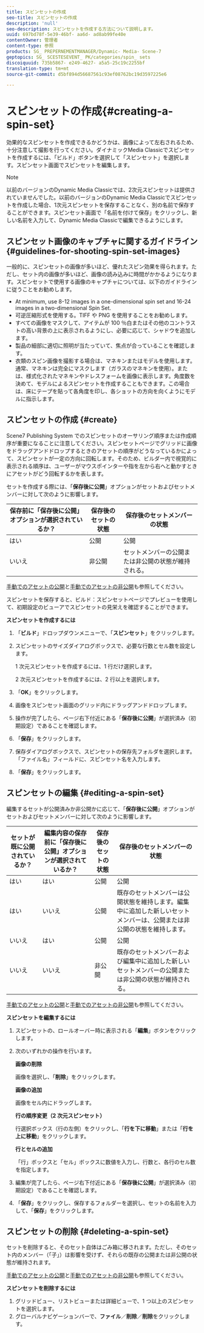 ```yaml
---
title: スピンセットの作成
seo-title: スピンセットの作成
description: 'null'
seo-description: スピンセットを作成する方法について説明します。
uuid: 697bd78f-5e39-46bf- aa6d- ad8ab99fe40e
contentOwner: 管理者
content-type: 参照
products: SG_ PREPERNEMENTMANAGER/Dynamic- Media- Scene-7
geptopics: SG_ SCESTESEVENT_ PK/categories/spin_ sets
discoiquuid: 735b5867- e249-4627- a5a5-25c19c2255bf
translation-type: tm+mt
source-git-commit: d5bf894d56687561c93ef08762bc19d3597225e6

---
```



# スピンセットの作成{#creating-a-spin-set}

効果的なスピンセットを作成できるかどうかは、画像によって左右されるため、十分注意して撮影を行ってください。ダイナミックMedia Classicでスピンセットを作成するには、「ビルド」ボタンを選択して「スピンセット」を選択します。スピンセット画面でスピンセットを編集します。

>[!NOTE]
>
>以前のバージョンのDynamic Media Classicでは、2次元スピンセットは提供されていませんでした。以前のバージョンのDynamic Media Classicでスピンセットを作成した場合、1次元スピンセットを保存することなく、別の名前で保存することができます。スピンセット画面で「名前を付けて保存」をクリックし、新しい名前を入力して、Dynamic Media Classicで編集できるようにします。

## スピンセット画像のキャプチャに関するガイドライン {#guidelines-for-shooting-spin-set-images}

一般的に、スピンセットの画像が多いほど、優れたスピン効果を得られます。ただし、セット内の画像が多いほど、画像の読み込みに時間がかかるようになります。スピンセットで使用する画像のキャプチャについては、以下のガイドラインに従うことをお勧めします。

* At minimum, use 8-12 images in a one-dimensional spin set and 16-24 images in a two-dimensional Spin Set.
* 可逆圧縮形式を使用する。TIFF や PNG を使用することをお勧めします。
* すべての画像をマスクして、アイテムが 100 ％白またはその他のコントラストの高い背景の上に表示されるようにし、必要に応じて、シャドウを追加します。
* 製品の細部に適切に照明が当たっていて、焦点が合っていることを確認します。
* 衣類のスピン画像を撮影する場合は、マネキンまたはモデルを使用します。通常、マネキンは完全にマスクします（ガラスのマネキンを使用）。または、様式化されたマネキンやドレスフォームを画像に表示します。角度数を決めて、モデルによるスピンセットを作成することもできます。この場合は、床にテープを貼って各角度を印し、各ショットの方向を向くようにモデルに指示します。

## スピンセットの作成 {#create}

Scene7 Publishing System でのスピンセットのオーサリング順序または作成順序が重要になることに注意してください。スピンセットページでグリッドに画像をドラッグアンドドロップするときのアセットの順序がどうなっているかによって、スピンセットが一定の方向に回転します。そのため、ビルダー内で視覚的に表示される順序は、ユーザーがマウスポインターや指を左から右へと動かすときにアセットがどう回転するかを表します。

セットを作成する際には、「**保存後に公開**」オプションがセットおよびセットメンバーに対して次のように影響します。

| 保存前に「保存後に公開」オプションが選択されているか？ | 保存後のセットの状態 | 保存後のセットメンバーの状態 |
|--- |--- |--- |
| はい | 公開 | 公開 |
| いいえ | 非公開 | セットメンバーの公開または非公開の状態が維持される。 |

[手動でのアセットの公開](publishing-files.md#manually-publishing-assets)と[手動でのアセットの非公開](publishing-files.md#manually-unpublishing-assets)も参照してください。

スピンセットを保存すると、ビルド：スピンセットページでプレビューを使用して、初期設定のビューアでスピンセットの見栄えを確認することができます。

**スピンセットを作成するには**

1. 「**ビルド**」ドロップダウンメニューで、「**スピンセット**」をクリックします。
1. スピンセットのサイズダイアログボックスで、必要な行数とセル数を設定します。

   1 次元スピンセットを作成するには、1 行だけ選択します。

   2 次元スピンセットを作成するには、2 行以上を選択します。

1. 「**OK**」をクリックします。
1. 画像をスピンセット画面のグリッド内にドラッグアンドドロップします。
1. 操作が完了したら、ページ右下付近にある「**保存後に公開**」が選択済み（初期設定）であることを確認します。
1. 「**保存**」をクリックします。
1. 保存ダイアログボックスで、スピンセットの保存先フォルダを選択します。「ファイル名」フィールドに、スピンセット名を入力します。
1. 「**保存**」をクリックします。

## スピンセットの編集 {#editing-a-spin-set}

編集するセットが公開済みか非公開かに応じて、「**保存後に公開**」オプションがセットおよびセットメンバーに対して次のように影響します。

| セットが既に公開されているか？ | 編集内容の保存前に「保存後に公開」オプションが選択されているか？ | 保存後のセットの状態 | 保存後のセットメンバーの状態 |
|--- |--- |--- |--- |
| はい | はい | 公開 | 公開 |
| はい | いいえ | 公開 | 既存のセットメンバーは公開状態を維持します。編集中に追加した新しいセットメンバーは、公開または非公開の状態を維持します。 |
| いいえ | はい | 公開 | 公開 |
| いいえ | いいえ | 非公開 | 既存のセットメンバーおよび編集中に追加した新しいセットメンバーの公開または非公開の状態が維持される。 |

[手動でのアセットの公開](publishing-files.md#manually-publishing-assets)と[手動でのアセットの非公開](publishing-files.md#manually-unpublishing-assets)も参照してください。

**スピンセットを編集するには**

1. スピンセットの、ロールオーバー時に表示される「**編集**」ボタンをクリックします。
1. 次のいずれかの操作を行います。

   **画像の削除**

   画像を選択し、「**削除**」をクリックします。

   **画像の追加**

   画像をセル内にドラッグします。

   **行の順序変更（2 次元スピンセット）**

   行選択ボックス（行の左側）をクリックし、「**行を下に移動**」または「**行を上に移動**」をクリックします。

   **行とセルの追加**

   「行」ボックスと「セル」ボックスに数値を入力し、行数と、各行のセル数を指定します。

1. 編集が完了したら、ページ右下付近にある「**保存後に公開**」が選択済み（初期設定）であることを確認します。
1. 「**保存**」をクリックし、保存するフォルダーを選択し、セットの名前を入力して、「**保存**」をクリックします。

## スピンセットの削除 {#deleting-a-spin-set}

セットを削除すると、そのセット自体はごみ箱に移されます。ただし、そのセット内のメンバー（「子」）は影響を受けず、それらの既存の公開または非公開の状態が維持されます。

[手動でのアセットの公開](publishing-files.md#manually-publishing-assets)と[手動でのアセットの非公開](publishing-files.md#manually-unpublishing-assets)も参照してください。

**スピンセットを削除するには**

1. グリッドビュー、リストビューまたは詳細ビューで、1 つ以上のスピンセットを選択します。
1. グローバルナビゲーションバーで、**ファイル**／**削除**／**削除**&#x200B;をクリックします。

